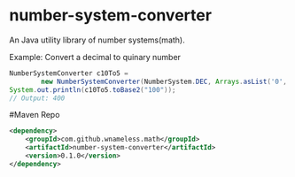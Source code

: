 number-system-converter
=============
An Java utility library of number systems(math).

Example: Convert a decimal to quinary number
```java
NumberSystemConverter c10To5 =
        new NumberSystemConverter(NumberSystem.DEC, Arrays.asList('0', '1', '2', '3', '4'));
System.out.println(c10To5.toBase2("100"));
// Output: 400
```

#Maven Repo
```xml
<dependency>
	<groupId>com.github.wnameless.math</groupId>
	<artifactId>number-system-converter</artifactId>
	<version>0.1.0</version>
</dependency>
```
